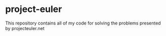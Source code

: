 # project-euler
This repository contains all of my code for solving the problems presented by projecteuler.net
